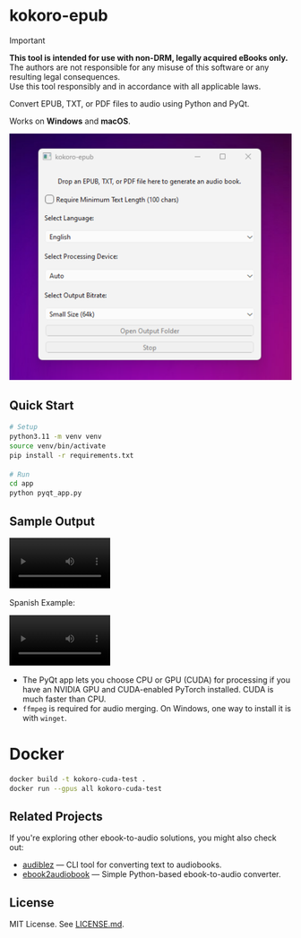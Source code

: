 # kokoro-epub

> [!IMPORTANT]
**This tool is intended for use with non-DRM, legally acquired eBooks only.** <br>
The authors are not responsible for any misuse of this software or any resulting legal consequences. <br>
Use this tool responsibly and in accordance with all applicable laws.

Convert EPUB, TXT, or PDF files to audio using Python and PyQt.

Works on **Windows** and **macOS**.

![Screenshot](assets/20250810.png)

## Quick Start

```bash
# Setup
python3.11 -m venv venv
source venv/bin/activate
pip install -r requirements.txt

# Run
cd app
python pyqt_app.py
```

## Sample Output

<video src='https://github.com/user-attachments/assets/cd229d05-e59a-4e91-becf-4b3de1859607
' width=180></video>

Spanish Example:

<video src='https://github.com/user-attachments/assets/6f9f8295-ba3e-4e00-97bf-7b94e740c2b1' width=180></video>

- The PyQt app lets you choose CPU or GPU (CUDA) for processing if you have an NVIDIA GPU and CUDA-enabled PyTorch installed. CUDA is much faster than CPU.
- `ffmpeg` is required for audio merging. On Windows, one way to install it is with `winget`.

# Docker
```bash
docker build -t kokoro-cuda-test .
docker run --gpus all kokoro-cuda-test
```

## Related Projects

If you're exploring other ebook-to-audio solutions, you might also check out:  
- [audiblez](https://github.com/santinic/audiblez) — CLI tool for converting text to audiobooks.  
- [ebook2audiobook](https://github.com/DrewThomasson/ebook2audiobook) — Simple Python-based ebook-to-audio converter.  

## License

MIT License. See [LICENSE.md](./LICENSE.md).
